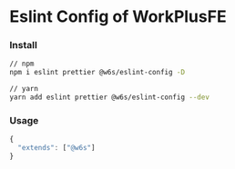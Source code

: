 # Eslint Config of WorkPlusFE

### Install

```bash
// npm
npm i eslint prettier @w6s/eslint-config -D

// yarn
yarn add eslint prettier @w6s/eslint-config --dev
```

### Usage

```js
{
  "extends": ["@w6s"]
}
```
